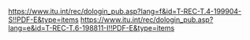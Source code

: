 https://www.itu.int/rec/dologin_pub.asp?lang=f&id=T-REC-T.4-199904-S!!PDF-E&type=items
https://www.itu.int/rec/dologin_pub.asp?lang=e&id=T-REC-T.6-198811-I!!PDF-E&type=items